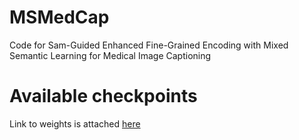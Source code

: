 # MSMedCap
Code for Sam-Guided Enhanced Fine-Grained Encoding with Mixed Semantic Learning for Medical Image Captioning


# Available checkpoints
Link to weights is attached [here](https://drive.google.com/drive/folders/1iYher5k2D-QduA5BQBzVpeasfRHjLYek?usp=drive_link)
